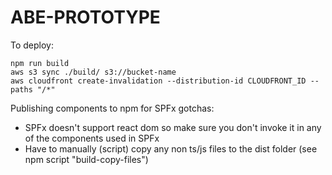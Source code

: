  # ABE-PROTOTYPE

To deploy:
```
npm run build
aws s3 sync ./build/ s3://bucket-name
aws cloudfront create-invalidation --distribution-id CLOUDFRONT_ID --paths "/*"
```


Publishing components to npm for SPFx gotchas:
- SPFx doesn't support react dom so make sure you don't invoke it in any of the components used in SPFx
- Have to manually (script) copy any non ts/js files to the dist folder (see npm script "build-copy-files")